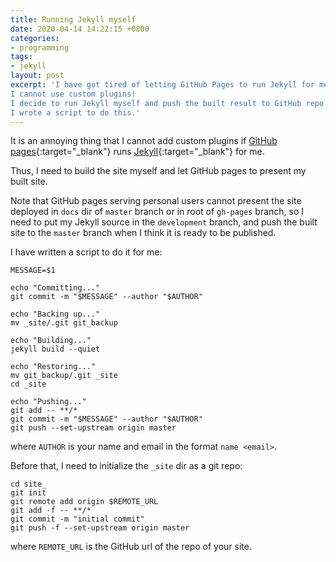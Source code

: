 ```yaml
---
title: Running Jekyll myself
date: 2020-04-14 14:22:15 +0800
categories:
- programming
tags:
- jekyll
layout: post
excerpt: 'I have got tired of letting GitHub Pages to run Jekyll for me.
I cannot use custom plugins!
I decide to run Jekyll myself and push the built result to GitHub repo.
I wrote a script to do this.'
---
```


It is an annoying thing that I cannot add custom plugins
if [GitHub pages](https://pages.github.com/){:target="_blank"}
runs [Jekyll](https://jekyllrb.com/){:target="_blank"} for me.

Thus, I need to build the site myself and let GitHub pages to
present my built site.

Note that GitHub pages serving personal users cannot
present the site deployed in `docs` dir of `master` branch
or in root of `gh-pages` branch, so I need to put my Jekyll source
in the `development` branch, and push the built site to the `master`
branch when I think it is ready to be published.

I have written a script to do it for me:

```shell
MESSAGE=$1

echo "Committing..."
git commit -m "$MESSAGE" --author "$AUTHOR"

echo "Backing up..."
mv _site/.git git_backup

echo "Building..."
jekyll build --quiet

echo "Restoring..."
mv git_backup/.git _site
cd _site

echo "Pushing..."
git add -- **/*
git commit -m "$MESSAGE" --author "$AUTHOR"
git push --set-upstream origin master
```

where `AUTHOR` is your name and email in the format `name <email>`.

Before that, I need to initialize the `_site` dir as a git repo:

```shell
cd site_
git init
git remote add origin $REMOTE_URL
git add -f -- **/*
git commit -m "initial commit"
git push -f --set-upstream origin master
```

where `REMOTE_URL` is the GitHub url of the repo of your site.
